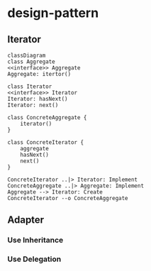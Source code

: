 # design-pattern
## Iterator
```mermaid
classDiagram
class Aggregate
<<interface>> Aggregate
Aggregate: itertor()

class Iterator
<<interface>> Iterator
Iterator: hasNext()
Iterator: next()

class ConcreteAggregate {
    iterator()
}

class ConcreteIterator {
    aggregate
    hasNext()
    next()
}

ConcreteIterator ..|> Iterator: Implement
ConcreteAggregate ..|> Aggregate: Implement
Aggregate --> Iterator: Create
ConcreteIterator --o ConcreteAggregate
``` 

## Adapter
### Use Inheritance


### Use Delegation